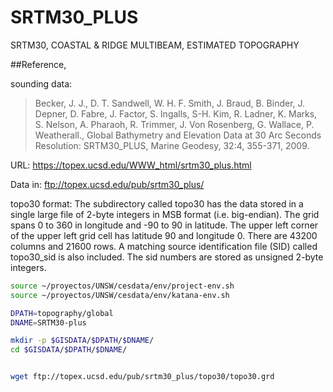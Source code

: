 # SRTM30_PLUS
 SRTM30, COASTAL & RIDGE MULTIBEAM, ESTIMATED TOPOGRAPHY

##Reference,

sounding data:
> Becker, J. J., D. T. Sandwell, W. H. F. Smith, J. Braud, B. Binder, J. Depner, D. Fabre, J. Factor, S. Ingalls, S-H. Kim, R. Ladner, K. Marks, S. Nelson, A. Pharaoh, R. Trimmer, J. Von Rosenberg, G. Wallace, P. Weatherall., Global Bathymetry and Elevation Data at 30 Arc Seconds Resolution: SRTM30_PLUS, Marine Geodesy, 32:4, 355-371, 2009.

URL: https://topex.ucsd.edu/WWW_html/srtm30_plus.html

Data in: ftp://topex.ucsd.edu/pub/srtm30_plus/

 topo30 format:  The  subdirectory called topo30 has the data stored in a single large file of 2-byte integers in MSB format (i.e. big-endian).  The grid spans 0 to 360 in longitude and -90 to 90 in latitude. The upper left corner of the upper left grid cell has latitude 90 and longitude 0.  There are 43200 columns and 21600 rows. A matching source identification file (SID) called topo30_sid is also included.  The sid numbers are stored as unsigned  2-byte integers.

```sh
source ~/proyectos/UNSW/cesdata/env/project-env.sh
source ~/proyectos/UNSW/cesdata/env/katana-env.sh

DPATH=topography/global
DNAME=SRTM30-plus

mkdir -p $GISDATA/$DPATH/$DNAME/
cd $GISDATA/$DPATH/$DNAME/


wget ftp://topex.ucsd.edu/pub/srtm30_plus/topo30/topo30.grd

```
